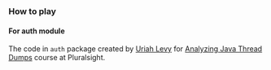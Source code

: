 ### How to play

#### For auth module

The code in `auth` package created by [Uriah Levy](https://github.com/uriahl) for [Analyzing Java Thread Dumps](https://app.pluralsight.com/courses/ebb11bd1-c104-4be4-9cd7-5c19be357a66/table-of-contents) course at Pluralsight.